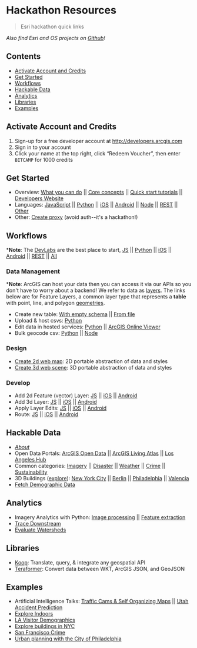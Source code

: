 # Hackathon Resources

> Esri hackathon quick links

_Also find Esri and OS projects on [Github](https://github.com/esri)!_

## Contents

* [Activate Account and Credits](#activate-account-and-credits)
* [Get Started](#get-started)
* [Workflows](#workflows)
* [Hackable Data](#hackable-data)
* [Analytics](#analytics)
* [Libraries](#libraries)
* [Examples](#examples)

## Activate Account and Credits

1. Sign-up for a free developer account at <http://developers.arcgis.com>
2. Sign in to your account
3. Click your name at the top right, click “Redeem Voucher”, then enter `BITCAMP` for 1000 credits

## Get Started

* Overview: [What you can do](https://developers.arcgis.com/features/) || [Core concepts](https://developers.arcgis.com/documentation/) || [Quick start tutorials](https://developers.arcgis.com/labs/) || [Developers Website](https://developers.arcgis.com/)
* Languages: [JavaScript](https://developers.arcgis.com/javascript/) || [Python](https://developers.arcgis.com/python/) || [iOS](https://developers.arcgis.com/ios/latest/) || [Android](https://developers.arcgis.com/android/latest/) || [Node](https://github.com/esri/arcgis-rest-js) || [REST](https://developers.arcgis.com/rest/) || [Other](https://developers.arcgis.com/documentation/)
* Other: [Create proxy](https://developers.arcgis.com/documentation/core-concepts/security-and-authentication/working-with-proxies/) (avoid auth--it's a hackathon!)

## Workflows

***Note**: The [DevLabs](https://developers.arcgis.com/labs/) are the best place to start, [JS](https://developers.arcgis.com/labs/browse/?topic=any&product=JavaScript) || [Python](https://developers.arcgis.com/labs/browse/?topic=any&product=Python) || [iOS](https://developers.arcgis.com/labs/browse/?topic=any&product=iOS) || [Android](https://developers.arcgis.com/labs/browse/?topic=any&product=Android) || [REST](https://developers.arcgis.com/labs/browse/?topic=any&product=REST-API) || [All](https://developers.arcgis.com/labs/browse/?)

### Data Management

***Note**: ArcGIS can host your data then you can access it via our APIs so you don't have to worry about a backend! We refer to data as [layers](https://developers.arcgis.com/documentation/core-concepts/layers/). The links below are for Feature Layers, a common layer type that represents a **table** with point, line, and polygon [geometries](https://developers.arcgis.com/documentation/core-concepts/features-and-geometries/).

* Create new table: [With empty schema](https://developers.arcgis.com/labs/arcgisonline/create-a-new-dataset/) || [From file](https://developers.arcgis.com/labs/arcgisonline/import-data/)
* Upload & host csvs: [Python](https://github.com/mpayson/partner-python-tools/blob/master/feature_layers/csv_upload.ipynb)
* Edit data in hosted services: [Python](https://github.com/mpayson/partner-python-tools/blob/master/feature_layers/append_data.ipynb) || [ArcGIS Online Viewer](http://doc.arcgis.com/en/arcgis-online/share-maps/manage-hosted-feature-layers.htm#ESRI_SECTION1_E2F5EF6240F246EBA5D238968B63BF97)
* Bulk geocode csv: [Python](https://github.com/mpayson/partner-python-tools/blob/master/common/csv_geocode.ipynb) || [Node](https://github.com/Esri/arcgis-rest-js/tree/master/demos/batch-geocoder-node)

### Design

* [Create 2d web map](https://developers.arcgis.com/labs/arcgisonline/create-a-web-map/): 2D portable abstraction of data and styles
* [Create 3d web scene](https://developers.arcgis.com/labs/arcgisonline/create-a-web-scene/): 3D portable abstraction of data and styles

### Develop

* Add 2d Feature (vector) Layer: [JS](/samples/2dLayer.html) || [iOS](https://developers.arcgis.com/labs/ios/create-a-2d-map-with-a-layer/) || [Android](https://developers.arcgis.com/labs/android/create-a-2d-map-with-a-layer/)
* Add 3d Layer: [JS](/samples/3dLayer.html) || [iOS](https://developers.arcgis.com/ios/latest/swift/sample-code/scene-layer-url-.htm) || [Android](https://developers.arcgis.com/android/latest/sample-code/scene-layer.htm)
* Apply Layer Edits: [JS](/samples/ApplyEdit.html) || [iOS](https://developers.arcgis.com/ios/latest/swift/guide/edit-features.htm) || [Android](https://developers.arcgis.com/android/latest/guide/edit-features.htm#ESRI_SECTION1_2A4C0222216A448C9CBAFCD0F75A21F6)
* Route: [JS](/samples/Route.html) || [iOS](https://developers.arcgis.com/ios/latest/swift/guide/find-a-route.htm) || [Android](https://developers.arcgis.com/labs/android/display-a-route/)

## Hackable Data

* *[About](http://www.arcgis.com/features/maps/index.html)*
* Open Data Portals: [ArcGIS Open Data](http://hub.arcgis.com/pages/open-data) || [ArcGIS Living Atlas](https://livingatlas.arcgis.com/en/) || [Los Angeles Hub](http://geohub.lacity.org/)
* Common categories: [Imagery](https://livingatlas.arcgis.com/en/browse/#s=0&q=landsat&md=imagery:11111) || [Disaster](http://hub.arcgis.com/datasets?q=Disaster) || [Weather](https://livingatlas.arcgis.com/en/browse/#s=0&q=weather) || [Crime](http://hub.arcgis.com/datasets?q=Crime) || [Sustainability](hub.arcgis.com/datasets?q=Sustainable)
* 3D Buildings ([explore](https://www.arcgis.com/home/webscene/viewer.html?webscene=08409d3e2d8543ca81217a88f428a502)): [New York City](https://tiles.arcgis.com/tiles/V6ZHFr6zdgNZuVG0/arcgis/rest/services/NYCatt/SceneServer) || [Berlin](https://tiles.arcgis.com/tiles/P3ePLMYs2RVChkJx/arcgis/rest/services/Buildings_Berlin/SceneServer) || [Philadelphia](http://scenesampleserverdev.arcgis.com/arcgis/rest/services/Hosted/Buildings_Philadelphia/SceneServer) || [Valencia](https://services1.arcgis.com/YFraetVkEAF1lMag/arcgis/rest/services/Valencia_3D_v2_local/SceneServer)
* [Fetch Demographic Data](https://developers.arcgis.com/features/demographics/)

## Analytics

* Imagery Analytics with Python: [Image processing](https://developers.arcgis.com/python/guide/using-imagery-layers/) || [Feature extraction](https://developers.arcgis.com/python/sample-notebooks/counting-features-in-satellite-images-using-scikit-image/)
* [Trace Downstream](https://developers.arcgis.com/rest/elevation/api-reference/trace-downstream.htm)
* [Evaluate Watersheds](https://developers.arcgis.com/rest/elevation/api-reference/watershed.htm)

## Libraries

* [Koop](https://github.com/koopjs/koop): Translate, query, & integrate any geospatial API
* [Teraformer](https://github.com/esri/Terraformer): Convert data between WKT, ArcGIS JSON, and GeoJSON

## Examples

* Artificial Intelligence Talks: [Traffic Cams & Self Organizing Maps](https://youtu.be/Cm_oAaQVWZ8?t=5m14s) || [Utah Accident Prediction](https://youtu.be/aKq50YM8a8w?t=3m11s)
* [Explore Indoors](https://mpayson.github.io/partner-pocs/indoor-reality/index.html)
* [LA Visitor Demographics](https://mpayson.github.io/partner-pocs/safegraph/index.html)
* [Explore buildings in NYC](https://esri.github.io/Manhattan-skyscraper-explorer/)
* [San Francisco Crime](https://coolmaps.esri.com/#4)
* [Urban planning with the City of Philadelphia](https://www.arcgis.com/apps/CEWebViewer/viewer.html?3dWebScene=86f88285788a4c53bd3d5dde6b315dfe)
